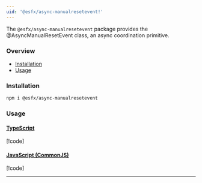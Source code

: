 ```yaml
---
uid: '@esfx/async-manualresetevent!'
---
```


The `@esfx/async-manualresetevent` package provides the @AsyncManualResetEvent class, an async coordination primitive.

### Overview

* [Installation](#installation)
* [Usage](#usage)

### Installation

```sh
npm i @esfx/async-manualresetevent
```

### Usage

#### [TypeScript](#tab/ts)
[!code[](../examples/usage.ts)]

#### [JavaScript (CommonJS)](#tab/js)
[!code[](../examples/usage.js)]

***
